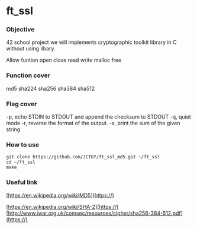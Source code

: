 # ft_ssl

### Objective
42 school project we will implements cryptographic toolkit library in C without using libary.

Allow funtion
open
close 
read
write
malloc
free

### Function cover
md5
sha224
sha256
sha384
sha512

### Flag cover
-p, echo STDIN to STDOUT and append the checksum to STDOUT
-q, quiet mode
-r, reverse the format of the output.
-s, print the sum of the given string

### How to use
```
git clone https://github.com/JCTGY/ft_ssl_md5.git ~/ft_ssl
cd ~/ft_ssl
make
```
### Useful link
[https://en.wikipedia.org/wiki/MD5](https://)

[https://en.wikipedia.org/wiki/SHA-2](https://)
[http://www.iwar.org.uk/comsec/resources/cipher/sha256-384-512.pdf](https://)
